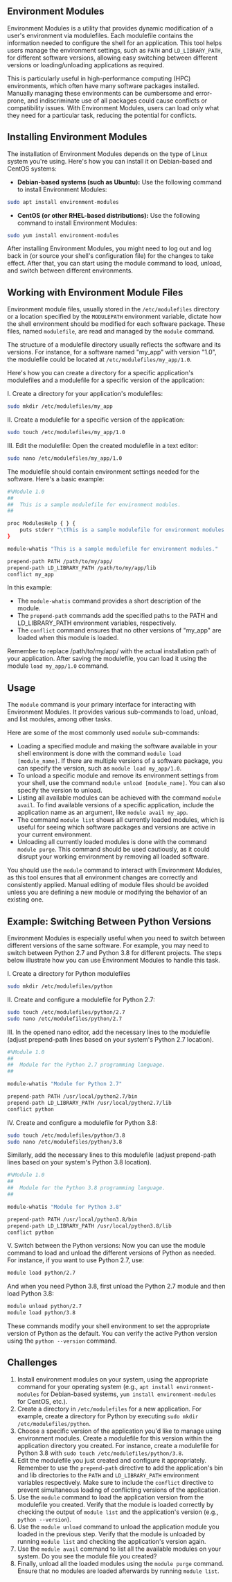 ## Environment Modules

Environment Modules is a utility that provides dynamic modification of a user's environment via modulefiles. Each modulefile contains the information needed to configure the shell for an application. This tool helps users manage the environment settings, such as `PATH` and `LD_LIBRARY_PATH`, for different software versions, allowing easy switching between different versions or loading/unloading applications as required.

This is particularly useful in high-performance computing (HPC) environments, which often have many software packages installed. Manually managing these environments can be cumbersome and error-prone, and indiscriminate use of all packages could cause conflicts or compatibility issues. With Environment Modules, users can load only what they need for a particular task, reducing the potential for conflicts.

## Installing Environment Modules

The installation of Environment Modules depends on the type of Linux system you're using. Here's how you can install it on Debian-based and CentOS systems:

* **Debian-based systems (such as Ubuntu):** Use the following command to install Environment Modules:

```bash
sudo apt install environment-modules
```

* **CentOS (or other RHEL-based distributions):** Use the following command to install Environment Modules:

```bash
sudo yum install environment-modules
```

After installing Environment Modules, you might need to log out and log back in (or source your shell's configuration file) for the changes to take effect. After that, you can start using the module command to load, unload, and switch between different environments.

## Working with Environment Module Files

Environment module files, usually stored in the `/etc/modulefiles` directory or a location specified by the `MODULEPATH` environment variable, dictate how the shell environment should be modified for each software package. These files, named `modulefile`, are read and managed by the `module` command.

The structure of a modulefile directory usually reflects the software and its versions. For instance, for a software named "my_app" with version "1.0", the modulefile could be located at `/etc/modulefiles/my_app/1.0`.

Here's how you can create a directory for a specific application's modulefiles and a modulefile for a specific version of the application:

I. Create a directory for your application's modulefiles:

```bash
sudo mkdir /etc/modulefiles/my_app
```

II. Create a modulefile for a specific version of the application:

```bash
sudo touch /etc/modulefiles/my_app/1.0
```

III. Edit the modulefile: Open the created modulefile in a text editor:

```bash
sudo nano /etc/modulefiles/my_app/1.0
```

The modulefile should contain environment settings needed for the software. Here's a basic example:

```bash
#%Module 1.0
##
##  This is a sample modulefile for environment modules.
##

proc ModulesHelp { } {
    puts stderr "\tThis is a sample modulefile for environment modules."
}

module-whatis "This is a sample modulefile for environment modules."

prepend-path PATH /path/to/my/app/
prepend-path LD_LIBRARY_PATH /path/to/my/app/lib
conflict my_app
```

In this example:

- The `module-whatis` command provides a short description of the module.
- The `prepend-path` commands add the specified paths to the PATH and LD_LIBRARY_PATH environment variables, respectively.
- The `conflict` command ensures that no other versions of "my_app" are loaded when this module is loaded.

Remember to replace /path/to/my/app/ with the actual installation path of your application. After saving the modulefile, you can load it using the module `load my_app/1.0` command.

## Usage

The `module` command is your primary interface for interacting with Environment Modules. It provides various sub-commands to load, unload, and list modules, among other tasks.

Here are some of the most commonly used `module` sub-commands:

- Loading a specified module and making the software available in your shell environment is done with the command `module load [module_name]`. If there are multiple versions of a software package, you can specify the version, such as `module load my_app/1.0`.
- To unload a specific module and remove its environment settings from your shell, use the command `module unload [module_name]`. You can also specify the version to unload.
- Listing all available modules can be achieved with the command `module avail`. To find available versions of a specific application, include the application name as an argument, like `module avail my_app`.
- The command `module list` shows all currently loaded modules, which is useful for seeing which software packages and versions are active in your current environment.
- Unloading all currently loaded modules is done with the command `module purge`. This command should be used cautiously, as it could disrupt your working environment by removing all loaded software.

You should use the `module` command to interact with Environment Modules, as this tool ensures that all environment changes are correctly and consistently applied. Manual editing of module files should be avoided unless you are defining a new module or modifying the behavior of an existing one.

## Example: Switching Between Python Versions

Environment Modules is especially useful when you need to switch between different versions of the same software. For example, you may need to switch between Python 2.7 and Python 3.8 for different projects. The steps below illustrate how you can use Environment Modules to handle this task.

I. Create a directory for Python modulefiles

```bash
sudo mkdir /etc/modulefiles/python
```

II. Create and configure a modulefile for Python 2.7:

```bash
sudo touch /etc/modulefiles/python/2.7
sudo nano /etc/modulefiles/python/2.7
```

III. In the opened nano editor, add the necessary lines to the modulefile (adjust prepend-path lines based on your system's Python 2.7 location).

```bash
#%Module 1.0
##
##  Module for the Python 2.7 programming language.
##

module-whatis "Module for Python 2.7"

prepend-path PATH /usr/local/python2.7/bin
prepend-path LD_LIBRARY_PATH /usr/local/python2.7/lib
conflict python
```

IV. Create and configure a modulefile for Python 3.8:

```bash
sudo touch /etc/modulefiles/python/3.8
sudo nano /etc/modulefiles/python/3.8
```

Similarly, add the necessary lines to this modulefile (adjust prepend-path lines based on your system's Python 3.8 location).

```bash
#%Module 1.0
##
##  Module for the Python 3.8 programming language.
##

module-whatis "Module for Python 3.8"

prepend-path PATH /usr/local/python3.8/bin
prepend-path LD_LIBRARY_PATH /usr/local/python3.8/lib
conflict python
```

V. Switch between the Python versions: Now you can use the module command to load and unload the different versions of Python as needed. For instance, if you want to use Python 2.7, use:

```bash
module load python/2.7
```

And when you need Python 3.8, first unload the Python 2.7 module and then load Python 3.8:

```bash
module unload python/2.7
module load python/3.8
```

These commands modify your shell environment to set the appropriate version of Python as the default. You can verify the active Python version using the `python --version` command.

## Challenges

1. Install environment modules on your system, using the appropriate command for your operating system (e.g., `apt install environment-modules` for Debian-based systems, `yum install environment-modules` for CentOS, etc.).
2. Create a directory in `/etc/modulefiles` for a new application. For example, create a directory for Python by executing `sudo mkdir /etc/modulefiles/python`.
3. Choose a specific version of the application you'd like to manage using environment modules. Create a modulefile for this version within the application directory you created. For instance, create a modulefile for Python 3.8 with `sudo touch /etc/modulefiles/python/3.8`.
4. Edit the modulefile you just created and configure it appropriately. Remember to use the `prepend-path` directive to add the application's bin and lib directories to the `PATH` and `LD_LIBRARY_PATH` environment variables respectively. Make sure to include the `conflict` directive to prevent simultaneous loading of conflicting versions of the application.
5. Use the `module` command to load the application version from the modulefile you created. Verify that the module is loaded correctly by checking the output of `module list` and the application's version (e.g., `python --version`).
6. Use the `module unload` command to unload the application module you loaded in the previous step. Verify that the module is unloaded by running `module list` and checking the application's version again.
7. Use the `module avail` command to list all the available modules on your system. Do you see the module file you created?
8. Finally, unload all the loaded modules using the `module purge` command. Ensure that no modules are loaded afterwards by running `module list`.
